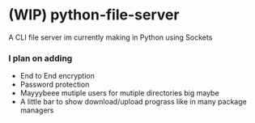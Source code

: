 # (WIP)  python-file-server
A CLI file server im currently making in Python using Sockets

### I plan on adding
 - End to End encryption
 - Password protection
 - Mayyybeee mutiple users for mutiple directories big maybe
 - A little bar to show download/upload prograss like in many package managers
